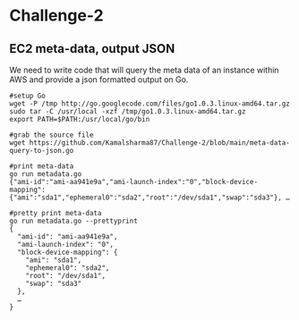 # Challenge-2
## EC2 meta-data, output JSON
We need to write code that will query the meta data of an instance within AWS and provide a json formatted output on Go.

```shell
#setup Go
wget -P /tmp http://go.googlecode.com/files/go1.0.3.linux-amd64.tar.gz
sudo tar -C /usr/local -xzf /tmp/go1.0.3.linux-amd64.tar.gz
export PATH=$PATH:/usr/local/go/bin

#grab the source file
wget https://github.com/Kamalsharma87/Challenge-2/blob/main/meta-data-query-to-json.go

#print meta-data
go run metadata.go
{"ami-id":"ami-aa941e9a","ami-launch-index":"0","block-device-mapping":{"ami":"sda1","ephemeral0":"sda2","root":"/dev/sda1","swap":"sda3"}, …

#pretty print meta-data
go run metadata.go --prettyprint
{
  "ami-id": "ami-aa941e9a",  
  "ami-launch-index": "0",  
  "block-device-mapping": {  
    "ami": "sda1",    
    "ephemeral0": "sda2",    
    "root": "/dev/sda1",    
    "swap": "sda3"    
  },  
  …  
}
```
